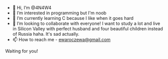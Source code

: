 - 👋 Hi, I’m @4N4W4
- 👀 I’m interested in programming but I'm noob
- 🌱 I’m currently learning C because I like when it goes hard
- 💞️ I’m looking to collaborate with everyone! I want to study a lot and live in Silicon Valley with perfect husband and four beautiful children instead of Russia haha. It's sad actually.
- 📫 How to reach me - ewaroczewa@gmail.com

Waiting for you!
